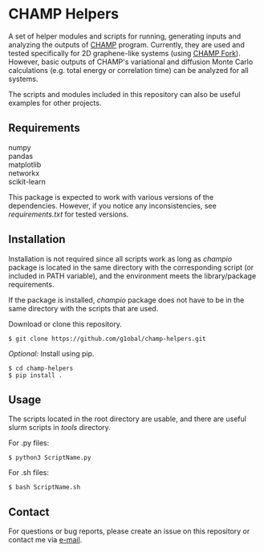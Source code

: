 # CHAMP Helpers

A set of helper modules and scripts for running, generating inputs and
analyzing the outputs of [CHAMP](https://github.com/QMC-Cornell/CHAMP) program. 
Currently, they are used and tested specifically for 2D graphene-like systems 
(using [CHAMP Fork](https://github.com/g1obal/CHAMP)). However, basic outputs
of CHAMP's variational and diffusion Monte Carlo calculations (e.g. total energy
or correlation time) can be analyzed for all systems. 

The scripts and modules included in this repository can also be useful examples
for other projects.

## Requirements
numpy <br />
pandas <br />
matplotlib <br />
networkx <br />
scikit-learn <br />

This package is expected to work with various versions of the dependencies. 
However, if you notice any inconsistencies, see *requirements.txt* for tested
versions.

## Installation
Installation is not required since all scripts work as long as *champio*
package is located in the same directory with the corresponding script (or
included in PATH variable), and the environment meets the library/package 
requirements.

If the package is installed, *champio* package does not have to be in the same
directory with the scripts that are used.

Download or clone this repository.
```
$ git clone https://github.com/g1obal/champ-helpers.git
```

*Optional:* Install using pip.
```
$ cd champ-helpers
$ pip install .
```

## Usage
The scripts located in the root directory are usable, and there are useful
slurm scripts in *tools* directory.

For .py files:
```
$ python3 ScriptName.py
```

For .sh files:
```
$ bash ScriptName.sh
```

## Contact
For questions or bug reports, please create an issue on this repository or 
contact me via [e-mail](mailto:gooztarhan@gmail.com).
